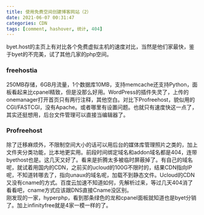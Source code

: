 ```yaml
---
title: 使用免费空间创建博客网站（2）
date: 2021-06-07 00:31:47
categories: CDN
tags: [comment, hashover, 统计, 404]
---
```

byet.host的主页上有对比各个免费虚拟主机的速度对比，当然是他们家最快，鉴于byet的不完美，试了其他几家的php空间。
<h3> freehostia </h3>
<div>250MB存储，6GB月流量，1个数据库10MB，支持memcache还支持Python，面板看起来比cpanel精致，但是没那么好用。WordPress的插件失灵了，上传的onemanager打开首页只有两行注释，其他空白。对比下Profreehost，貌似用的CGI/FASTCGI，没有Apache。或者哪里有设置问题。也就只有速度快这一点了，其实还挺想用，后台文件管理可以直接当编辑器了。</div>
<h3> Profreehost </h3>
<!--more-->

<div>除了迁移麻烦外，不限制空间大小的话可以用后台的媒体库管理照片之类的，加上文件夹分类功能，比本地更实用。前段时间绑定域名和addon域名都是404，连带byethost也是。这几天又好了。看来是折腾太多被临时屏蔽掉了。有自己的域名呢，就试着用国内的CDN，之前买的ucloud的100G不限时的，结果CDN指向IP呢，不知道转哪去了，指向unaux的域名呢，加载不到静态文件。Ucloud的CDN又没有cname的方式。百度云加速不知道如何，先解析过来，等过几天404消了看看吧，cname方式应该跟DNS直接Cname没区别。</div>
<div>刚发现的一家，hyperphp，看到那条绿色的龙和cpanel面板就知道也是byet分销了。加上infinityfree就是4家一模一样的了。</div>
